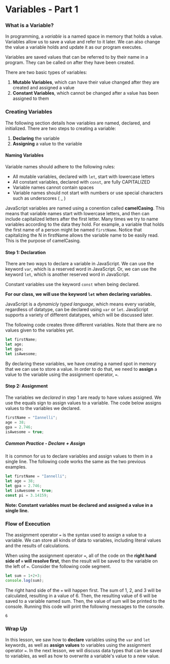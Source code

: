 # Variables - Part 1

### What is a Variable?

In programming, a *variable* is a named space in memory that holds a value. Variables allow us to save a value and refer to it later. We can also change the value a variable holds and update it as our program executes.

Variables are saved values that can be referred to by their name in a program. They can be called on after they have been created. 

There are two basic types of variables:
1. **Mutable Variables**, which can have their value changed after they are created and assigned a value
2. **Constant Variables**, which cannot be changed after a value has been assigned to them

### Creating Variables

The following section details how variables are named, declared, and initialized. There are two steps to creating a variable:

1. **Declaring** the variable
2. **Assigning** a value to the variable

#### Naming Variables
Variable names should adhere to the following rules:

* All mutable variables, declared with ```let```, start with lowercase letters
* All constant variables, declared with ```const```, are fully CAPITALIZED
* Variable names cannot contain spaces
* Variable names should not start with numbers or use special characters such as underscores ( _ )

JavaScript variables are named using a conention called **camelCasing**. This means that variable names start with lowercase letters, and then can include capitalized letters after the first letter. Many times we try to name variables according to the data they hold. For example, a variable that holds the first name of a person might be named ```firstName```. Notice that capitalizing the N in firstName allows the variable name to be easily read. This is the purpose of camelCasing. 

#### Step 1: Declaration

There are two ways to declare a variable in JavaScript. We can use the keyword ```var```, which is a reserved word in JavaScript. Or, we can use the keyword ```let```, which is another reserved word in JavaScript. 

Constant variables use the keyword ```const``` when being declared. 

**For our class, we will use the keyword ```let``` when declaring variables.**

JavaScript is a *dynamicly typed language*, which means every variable, regardless of datatype, can be declared using ```var``` or ```let```. JavaScript supports a variety of different datatypes, which will be discussed later.

The following code creates three different variables. Note that there are no values given to the variables yet.

```javascript
let firstName;
let age;
let gpa;
let isAwesome;
```

By declaring these variables, we have creating a named spot in memory that we can use to store a value. In order to do that, we need to **assign** a value to the variable using the assignment operator, ```=```.

#### Step 2: Assignment

The variables we *declared* in step 1 are ready to have values assigned. We use the equals sign to assign values to a variable. The code below assigns values to the variables we declared. 

```javascript
firstName = "Iannelli";
age = 38;
gpa = 2.746;
isAwesome = true;
```
##### Common Practice - Declare + Assign
It is common for us to declare variables and assign values to them in a single line. The following code works the same as the two previous examples.

```javascript
let firstName = "Iannelli";
let age = 38;
let gpa = 2.746;
let isAwesome = true;
const pi = 3.14159;
```
**Note: Constant variables must be declared and assigned a value in a single line.**

### Flow of Execution
The assignment operator ```=``` is the syntax used to assign a value to a variable. We can store all kinds of data to variables, including literal values and the results of calculations. 

When using the assignment operator ```=```, all of the code on the **right hand side of ```=``` will resolve first**, then the result will be saved to the variable on the left of ```=```. Consider the following code segment. 

```javascript
let sum = 1+2+3;
console.log(sum);
```
The right hand side of the ```=``` will happen first. The sum of 1, 2, and 3 will be calculated, resulting in a value of 6. Then, the resulting value of 6 will be saved to a variable named sum. Then, the value of sum will be printed to the console. Running this code will print the following messages to the console.

```
6
```

### Wrap Up

In this lesson, we saw how to **declare** variables using the ```var``` and ```let``` keywords, as well as **assign values** to variables using the assignment operator ```=```. In the next lesson, we will discuss data types that can be saved to variables, as well as how to overwrite a variable's value to a new value. 
